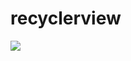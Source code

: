 # recyclerview
[![](https://jitpack.io/v/jarklee/recyclerview.svg)](https://jitpack.io/#jarklee/recyclerview)
